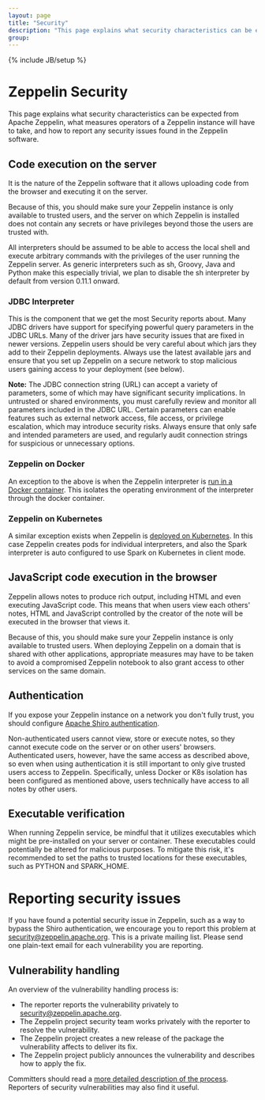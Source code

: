 ```yaml
---
layout: page
title: "Security"
description: "This page explains what security characteristics can be expected from Apache Zeppelin, what measures operators of a Zeppelin instance will have to take, and how to report any security issues found in the Zeppelin software."
group:
---
```

<!--
Licensed under the Apache License, Version 2.0 (the "License");
you may not use this file except in compliance with the License.
You may obtain a copy of the License at

http://www.apache.org/licenses/LICENSE-2.0

Unless required by applicable law or agreed to in writing, software
distributed under the License is distributed on an "AS IS" BASIS,
WITHOUT WARRANTIES OR CONDITIONS OF ANY KIND, either express or implied.
See the License for the specific language governing permissions and
limitations under the License.
-->
{% include JB/setup %}

# Zeppelin Security

This page explains what security characteristics can be expected from
Apache Zeppelin, what measures operators of a Zeppelin instance will have to
take, and how to report any security issues found in the Zeppelin
software.

## Code execution on the server

It is the nature of the Zeppelin software that it allows
uploading code from the browser and executing it on the server.

Because of this, you should make sure your Zeppelin instance is only
available to trusted users, and the server on which Zeppelin is
installed does not contain any secrets or have privileges beyond
those the users are trusted with.

All interpreters should be assumed to be able to access the local 
shell and execute arbitrary commands with the privileges of the user
running the Zeppelin server. As generic interpreters such as sh, Groovy,
Java and Python make this especially trivial, we plan to disable the sh
interpreter by default from version 0.11.1 onward.

### JDBC Interpreter

This is the component that we get the most Security reports about.
Many JDBC drivers have support for specifying powerful query parameters in the
JDBC URLs. Many of the driver jars have security issues that are fixed in newer
versions. Zeppelin users should be very careful about which jars they add to their
Zeppelin deployments. Always use the latest available jars and ensure that you
set up Zeppelin on a secure network to stop malicious users gaining access to
your deployment (see below).

**Note:** The JDBC connection string (URL) can accept a variety of parameters, some of which may have significant security implications. In untrusted or shared environments, you must carefully review and monitor all parameters included in the JDBC URL. Certain parameters can enable features such as external network access, file access, or privilege escalation, which may introduce security risks. Always ensure that only safe and intended parameters are used, and regularly audit connection strings for suspicious or unnecessary options.

### Zeppelin on Docker

An exception to the above is when the Zeppelin interpreter
is [run in a Docker container](https://zeppelin.apache.org/docs/latest/quickstart/docker.html).
This isolates the operating environment of the interpreter through the docker container.

### Zeppelin on Kubernetes

A similar exception exists when Zeppelin is
[deployed on Kubernetes](https://zeppelin.apache.org/docs/latest/quickstart/kubernetes.html).
In this case Zeppelin creates pods for individual interpreters,
and also the Spark interpreter is auto configured to use Spark
on Kubernetes in client mode.

## JavaScript code execution in the browser

Zeppelin allows notes to produce rich output, including HTML and even
executing JavaScript code. This means that when users view each others'
notes, HTML and JavaScript controlled by the creator of the note will
be executed in the browser that views it.

Because of this, you should make sure your Zeppelin instance is only
available to trusted users. When deploying Zeppelin on a domain that
is shared with other applications, appropriate measures may have to be
taken to avoid a compromised Zeppelin notebook to also grant access
to other services on the same domain.

## Authentication

If you expose your Zeppelin instance on a network you don't fully trust,
you should configure [Apache Shiro authentication](https://zeppelin.apache.org/docs/latest/setup/security/shiro_authentication.html).

Non-authenticated users cannot view, store or execute notes, so they
cannot execute code on the server or on other users' browsers.
Authenticated users, however, have the same access as described above,
so even when using authentication it is still important to only give
trusted users access to Zeppelin. Specifically, unless Docker or K8s
isolation has been configured as mentioned above, users technically
have access to all notes by other users.

## Executable verification

When running Zeppelin service, be mindful that it utilizes executables
which might be pre-installed on your server or container. These
executables could potentially be altered for malicious purposes. 
To mitigate this risk, it's recommended to set the paths to trusted
locations for these executables, such as PYTHON and SPARK_HOME.

# Reporting security issues

If you have found a potential security issue in Zeppelin,
such as a way to bypass the Shiro authentication,
we encourage you to report this problem at
[security@zeppelin.apache.org](mailto:security@zeppelin.apache.org).
This is a private mailing list. Please send one plain-text email
for each vulnerability you are reporting.

## Vulnerability handling

An overview of the vulnerability handling process is:

* The reporter reports the vulnerability privately to [security@zeppelin.apache.org](mailto:security@zeppelin.apache.org).
* The Zeppelin project security team works privately with the reporter to resolve the vulnerability.
* The Zeppelin project creates a new release of the package the vulnerability affects to deliver its fix.
* The Zeppelin project publicly announces the vulnerability and describes how to apply the fix.

Committers should read a [more detailed description of the process](https://www.apache.org/security/committers.html). Reporters of security vulnerabilities may also find it useful.
